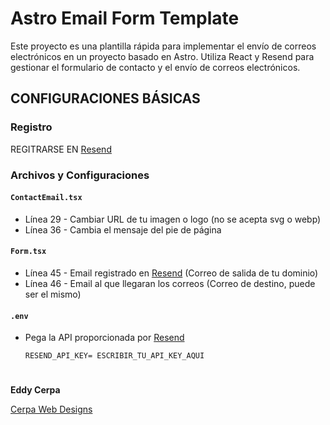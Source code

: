 # Astro Email Form Template

Este proyecto es una plantilla rápida para implementar el envío de correos electrónicos en un proyecto basado en Astro. Utiliza React y Resend para gestionar el formulario de contacto y el envío de correos electrónicos.

## CONFIGURACIONES BÁSICAS

### Registro
REGITRARSE EN [Resend](https://resend.com/)

### Archivos y Configuraciones
#### `ContactEmail.tsx` 
- Línea 29 - Cambiar URL de tu imagen o logo (no se acepta svg o webp)
- Línea 36 - Cambia el mensaje del pie de página

#### `Form.tsx`
- Línea 45 - Email registrado en [Resend](https://resend.com/) (Correo de salida de tu dominio)
- Línea 46 - Email al que llegaran los correos (Correo de destino, puede ser el mismo)

#### `.env`
- Pega la API proporcionada por [Resend](https://resend.com/)
  ```
  RESEND_API_KEY= ESCRIBIR_TU_API_KEY_AQUI
  ```


#
#
**Eddy Cerpa**

[Cerpa Web Designs](https://cerpawebdesigns.com/)